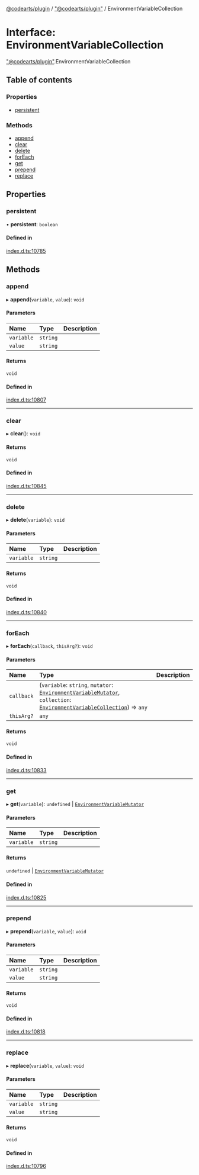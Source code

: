 [@codearts/plugin](../README.md) / ["@codearts/plugin"](../modules/_codearts_plugin_.md) / EnvironmentVariableCollection

# Interface: EnvironmentVariableCollection

["@codearts/plugin"](../modules/_codearts_plugin_.md).EnvironmentVariableCollection

## Table of contents

### Properties

- [persistent](codearts_plugin_.EnvironmentVariableCollection.md#persistent)

### Methods

- [append](codearts_plugin_.EnvironmentVariableCollection.md#append)
- [clear](codearts_plugin_.EnvironmentVariableCollection.md#clear)
- [delete](codearts_plugin_.EnvironmentVariableCollection.md#delete)
- [forEach](codearts_plugin_.EnvironmentVariableCollection.md#foreach)
- [get](codearts_plugin_.EnvironmentVariableCollection.md#get)
- [prepend](codearts_plugin_.EnvironmentVariableCollection.md#prepend)
- [replace](codearts_plugin_.EnvironmentVariableCollection.md#replace)

## Properties

### persistent

• **persistent**: `boolean`

#### Defined in

[index.d.ts:10785](https://github.com/huaweicloud/cloudide-plugin-api/blob/203b986/index.d.ts#L10785)

## Methods

### append

▸ **append**(`variable`, `value`): `void`

#### Parameters

| Name | Type | Description |
| :------ | :------ | :------ |
| `variable` | `string` |  |
| `value` | `string` |  |

#### Returns

`void`

#### Defined in

[index.d.ts:10807](https://github.com/huaweicloud/cloudide-plugin-api/blob/203b986/index.d.ts#L10807)

___

### clear

▸ **clear**(): `void`

#### Returns

`void`

#### Defined in

[index.d.ts:10845](https://github.com/huaweicloud/cloudide-plugin-api/blob/203b986/index.d.ts#L10845)

___

### delete

▸ **delete**(`variable`): `void`

#### Parameters

| Name | Type | Description |
| :------ | :------ | :------ |
| `variable` | `string` |  |

#### Returns

`void`

#### Defined in

[index.d.ts:10840](https://github.com/huaweicloud/cloudide-plugin-api/blob/203b986/index.d.ts#L10840)

___

### forEach

▸ **forEach**(`callback`, `thisArg?`): `void`

#### Parameters

| Name | Type | Description |
| :------ | :------ | :------ |
| `callback` | (`variable`: `string`, `mutator`: [`EnvironmentVariableMutator`](codearts_plugin_.EnvironmentVariableMutator.md), `collection`: [`EnvironmentVariableCollection`](codearts_plugin_.EnvironmentVariableCollection.md)) => `any` |  |
| `thisArg?` | `any` |  |

#### Returns

`void`

#### Defined in

[index.d.ts:10833](https://github.com/huaweicloud/cloudide-plugin-api/blob/203b986/index.d.ts#L10833)

___

### get

▸ **get**(`variable`): `undefined` \| [`EnvironmentVariableMutator`](codearts_plugin_.EnvironmentVariableMutator.md)

#### Parameters

| Name | Type | Description |
| :------ | :------ | :------ |
| `variable` | `string` |  |

#### Returns

`undefined` \| [`EnvironmentVariableMutator`](codearts_plugin_.EnvironmentVariableMutator.md)

#### Defined in

[index.d.ts:10825](https://github.com/huaweicloud/cloudide-plugin-api/blob/203b986/index.d.ts#L10825)

___

### prepend

▸ **prepend**(`variable`, `value`): `void`

#### Parameters

| Name | Type | Description |
| :------ | :------ | :------ |
| `variable` | `string` |  |
| `value` | `string` |  |

#### Returns

`void`

#### Defined in

[index.d.ts:10818](https://github.com/huaweicloud/cloudide-plugin-api/blob/203b986/index.d.ts#L10818)

___

### replace

▸ **replace**(`variable`, `value`): `void`

#### Parameters

| Name | Type | Description |
| :------ | :------ | :------ |
| `variable` | `string` |  |
| `value` | `string` |  |

#### Returns

`void`

#### Defined in

[index.d.ts:10796](https://github.com/huaweicloud/cloudide-plugin-api/blob/203b986/index.d.ts#L10796)
